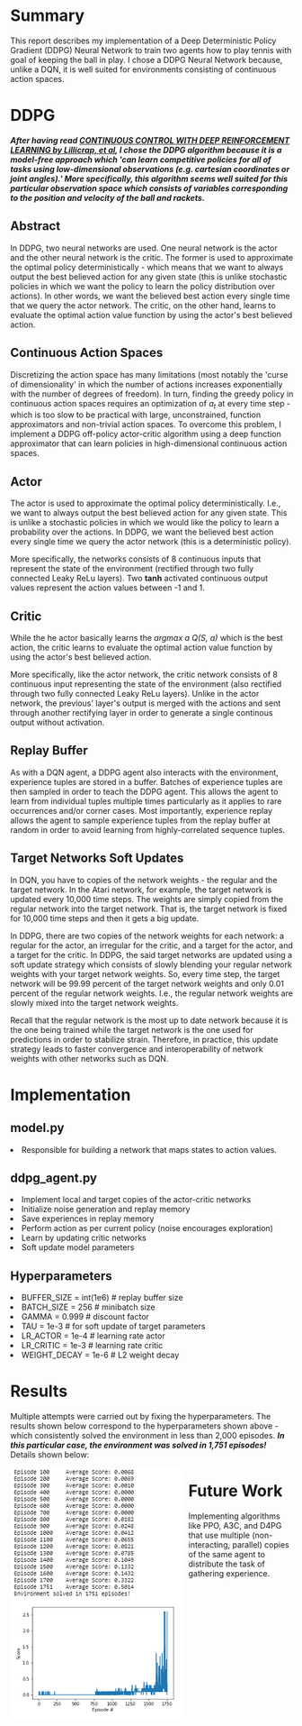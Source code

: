 <h1>Summary</h1>
This report describes my implementation of a Deep Deterministic Policy Gradient (DDPG) Neural Network to train two agents how to play tennis with goal of keeping the ball in play.  I chose a DDPG Neural Network because, unlike a DQN, it is well suited for environments consisting of continuous action spaces.

<h1>DDPG</h1>

<b><i>After having read [CONTINUOUS CONTROL WITH DEEP REINFORCEMENT LEARNING by Lillicrap, et al](https://arxiv.org/pdf/1509.02971.pdf), I chose the DDPG algorithm because it is a model-free approach which 'can learn competitive policies for all of tasks using low-dimensional observations (e.g. cartesian coordinates or joint angles).'  More specifically, this algorithm seems well suited for this particular observation space which consists of variables corresponding to the position and velocity of the ball and rackets.</b></i>

<h2>Abstract</h2>

In DDPG, two neural networks are used.  One neural network is the actor and the other neural network is the critic.  The former is used to approximate the optimal policy deterministically - which means that we want to always output the best believed action for any given state (this is unlike stochastic policies in which we want the policy to learn the policy distribution over actions).  In other words, we want the believed best action every single time that we query the actor network.  The critic, on the other hand, learns to evaluate the optimal action value function by using the actor's best believed action.

<h2>Continuous Action Spaces</h2>

Discretizing the action space has many limitations (most notably the 'curse of dimensionality' in which the number of actions increases exponentially with the number of degrees of freedom).  In turn, finding the greedy policy in continuous action spaces requires an optimization of <i>a<sub>t</t></i> at every time step - which is too slow to be practical with large, unconstrained, function approximators and non-trivial action spaces.  To overcome this problem, I implement a DDPG off-policy actor-critic algorithm using a deep function approximator that can learn policies in high-dimensional continuous action spaces.

<h2>Actor</h2>

The actor is used to approximate the optimal policy deterministically.  I.e., we want to always output the best believed action for any given state.  This is unlike a stochastic policies in which we would like the policy to learn a probability over the actions. In DDPG, we want the believed best action every single time we query the actor network (this is a deterministic policy). 

More specifically, the networks consists of 8 continuous inputs that represent the state of the environment (rectified through two fully connected Leaky ReLu layers).  Two <b>tanh</b> activated continuous output values represent the action values between -1 and 1. 

<h2>Critic</h2>

While the he actor basically learns the <i>argmax a Q(S, a)</i> which is the best action, the critic learns to evaluate the optimal action value function by using the actor's best believed action.

More specifically, like the actor network, the critic network consists of 8 continuous input representing the state of the environment (also rectified through two fully connected Leaky ReLu layers).  Unlike in the actor network, the previous' layer's output is merged with the actions and sent through another rectifying layer in order to generate a single continous output without activation.

<h2>Replay Buffer</h2>

As with a DQN agent, a DDPG agent also interacts with the environment, experience tuples are stored in a buffer.  Batches of experience tuples are then sampled in order to teach the DDPG agent.  This allows the agent to learn from individual tuples multiple times particularly as it applies to rare occurrences and/or corner cases.  Most importantly, experience replay allows the agent to sample experience tuples from the replay buffer at random in order to avoid learning from highly-correlated sequence tuples.

<h2>Target Networks Soft Updates</h2>

In DQN, you have to copies of the network weights - the regular and the target network.  In the Atari network, for example, the target network is updated every 10,000 time steps.  The weights are simply copied from the regular network into the target network.  That is, the target network is fixed for 10,000 time steps and then it gets a big update.

In DDPG, there are two copies of the network weights for each network:  a regular for the actor, an irregular for the critic, and a target for the actor, and a target for the critic.  In DDPG, the said target networks are updated using a soft update strategy which consists of slowly blending your regular network weights with your target network weights.  So, every time step, the target network will be 99.99 percent of the target network weights and only 0.01 percent of the regular network weights.  I.e., the regular network weights are slowly mixed into the target network weights.

Recall that the regular network is the most up to date network because it is the one being trained while the target network is the one used for predictions in order to stabilize strain.  Therefore, in practice, this update strategy leads to faster convergence and interoperability of network weights with other networks such as DQN. 

<h1>Implementation</h1>
<h2>model.py</h2>

<li>Responsible for building a network that maps states to action values.</li>
  
<h2>ddpg_agent.py</h2>

<li>Implement local and target copies of the actor-critic networks
<li>Initialize noise generation and replay memory
<li>Save experiences in replay memory
<li>Perform action as per current policy (noise encourages exploration)
<li>Learn by updating critic networks
<li>Soft update model parameters

<h2>Hyperparameters</h2>
<li>BUFFER_SIZE = int(1e6)    # replay buffer size
<li>BATCH_SIZE = 256          # minibatch size
<li>GAMMA = 0.999             # discount factor
<li>TAU = 1e-3                # for soft update of target parameters
<li>LR_ACTOR = 1e-4           # learning rate actor
<li>LR_CRITIC = 1e-3          # learning rate critic
<li>WEIGHT_DECAY = 1e-6       # L2 weight decay

<h1>Results</h1>

Multiple attempts were carried out by fixing the hyperparameters. The results shown below correspond to the hyperparameters shown above - which consistently solved the environment in less than 2,000 episodes.  <b><i>In this particular case, the environment was solved in 1,751 episodes!</b></i>  Details shown below:

<img src="Results.PNG" alt = "Results" style = "float: left; margin-right: 10px;" />

<h1>Future Work</h1>

Implementing algorithms like PPO, A3C, and D4PG that use multiple (non-interacting, parallel) copies of the same agent to distribute the task of gathering experience.
